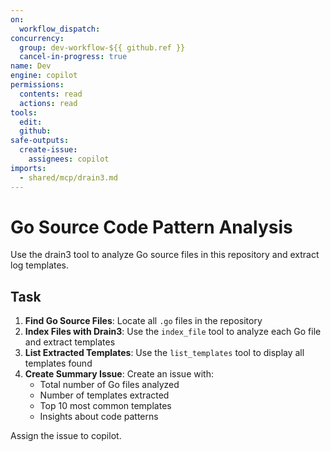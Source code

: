 ```yaml
---
on: 
  workflow_dispatch:
concurrency:
  group: dev-workflow-${{ github.ref }}
  cancel-in-progress: true
name: Dev
engine: copilot
permissions:
  contents: read
  actions: read
tools:
  edit:
  github:
safe-outputs:
  create-issue:
    assignees: copilot
imports:
  - shared/mcp/drain3.md
---
```


# Go Source Code Pattern Analysis

Use the drain3 tool to analyze Go source files in this repository and extract log templates.

## Task

1. **Find Go Source Files**: Locate all `.go` files in the repository
2. **Index Files with Drain3**: Use the `index_file` tool to analyze each Go file and extract templates
3. **List Extracted Templates**: Use the `list_templates` tool to display all templates found
4. **Create Summary Issue**: Create an issue with:
   - Total number of Go files analyzed
   - Number of templates extracted
   - Top 10 most common templates
   - Insights about code patterns

Assign the issue to copilot.
